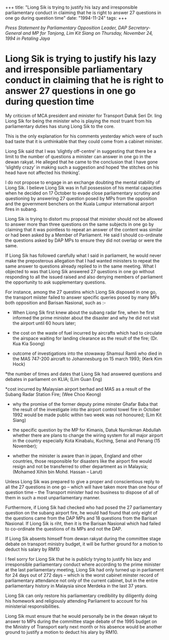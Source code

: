 +++ 
title: "Liong Sik is trying to justify his lazy and irresponsible parliamentary conduct in claiming that he is right to answer 27 questions in one go during question time"
date: "1994-11-24"
tags:
+++

_Press Statement by Parliamentary Opposition Leader, DAP Secretary-General and MP for Tanjong, Lim Kit Siang on Thursday, November 24, 1994 in Petaling Jaya_

# Liong Sik is trying to justify his lazy and irresponsible parliamentary conduct in claiming that he is right to answer 27 questions in one go during question time

My criticism of MCA president and minister for Transport Datuk Seri Dr. ling Liong Sik for being the minister who is playing the most truant from his parliamentary duties has stung Liong Sik to the core.</u>

This is the only explanation for his comments yesterday which were of such bad taste that it is unthinkable that they could come from a cabinet minister.

Liong Sik said that I was ‘slightly off-centre’ in suggesting that there be a limit to the number of questions a minister can answer in one go in the dewan rakyat. He alleged that he came to the conclusion that I have gone ‘slightly crazy’ in making such a suggestion and hoped ‘the stitches on his head have not affected his thinking’.

I do not propose to engage in an exchange doubting the mental stability of Liong Sik. I believe Liong Sik was in full possession of his mental capacities when he decided on 17 October to evade close parliamentary scrutiny and questioning by answering 27 question posed by MPs from the opposition and the government benchers on the Kuala Lumpur international airport fires in subang.

Liong Sik is trying to distort mu proposal that minister should not be allowed to answer more than three questions on the same subjects in one go by claiming that it was pointless to repeat an answer of the content was similar or had been asked by a Member of Parliament. He said I should co-ordinate the questions asked by DAP MPs to ensure they did not overlap or were the same.

If Liong Sik has followed carefully what I said in parliament, he would never make the preposterous allegation that I had wanted ministers to repeat the same answer to questions already replied to in the same meeting.
What I objected to was that Liong Sik answered 27 questions in one go without responding to all the issued raised and also denying members of parliament the opportunity to ask supplementary questions.

For instance, among the 27 questins which Liong Sik disposed in one go, the transport miister failed to answer specific queries posed by many MPs both opposition and Barisan Nasional, such as :-

* When Liong Sik first knew about the subang radar fire, when he first informed the prime minister about the disaster and why he did not visit the airport until 60 hours later;

* the cost on the waste of fuel incurred by aircrafts which had to circulate the airspace waiting for landing clearance as the result of the fire; (Dr. Kua Kia Soong)

* outcome of investigations into the stowaway Shamsul Ramli who died in the MAS 747-200 aircraft to Johannesburg on 15 march 1993; (Kerk Kim Hock)

*the number of times and dates that Liong Sik had answered questions and debates in parliament on KLIA; (Lim Guan Eng)

*cost incurred by Malaysian airport berhad and MAS as a result of the Subang Radar Station Fire; (Wee Choo Keong)

* why the promise of the former deputy prime minster Ghafar Baba that the result of the investigate into the airport control towel fire in October 1992 would be made public within two week was not honoured; (Lim Kit Siang)

* the specific question by the MP for Kimanis, Datuk Nurnikman Abdullah whether there are plans to change the wiring system for all major airport in the country especially Kota Kinabalu, Kuching, Senai and Penang (15 November);

* whether the minister is aware than in japan, England and other countries, those responsible for disasters like the airport fire would resign and not be transferred to other department as in Malaysia; (Mohamed Xihin bin Mohd. Hassan – Larut)

Unless Liong Sik was prepared to give a proper and conscientious reply to all the 27 questions in one go – which will have taken more than one hour of question time – the Transport minister had no business to dispose of all of them in such a most unparliamentary manner.

Furthermore, if Liong Sik had checked who had posed the 27 parliamentary question on the subang airport fire, he would had found that only eight of the questions came from the DAP MPs and 18 questions from the Barisan Nasional. If Liong Sik is riht, then it is the Barisan Nasional which had failed to co-ordinate the questions of its MPs and not the DAP.

If Liong Sik absents himself from dewan rakyat during the committee stage debate on transport ministry budget, it will be further ground for a motion to deduct his salary by RM10

I feel sorry for Liong Sik that he is publicly trying to justify his lazy and irresponsible parliamentary conduct where according to the prime minister at the last parliamentary meeting, Liong Sik had only turned up in parliament for 24 days out of 272 days – which is the worst cabinet minster record of parliamentary attendance not only of the current cabinet, but in the entire parliamentary history in Malaysia since Merdeka in the last 37 years.

Liong Sik can only restore his parliamentary credibility by diligently doing his homework and religiously attending Parliament to account for his ministerial responsibilities.

Liong Sik must ensure that he would personally be in the dewan rakyat to answer to MPs during the committee stage debate of the 1995 budget on the Ministry of Transport early next month or his absence would be another ground to justify a motion to deduct his alary by RM10.
 
